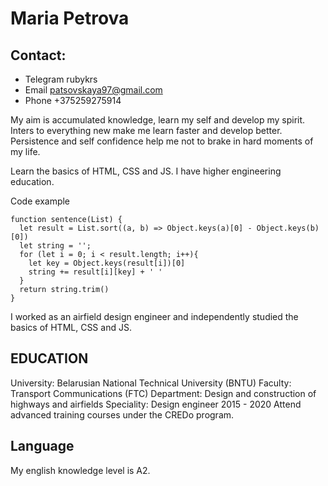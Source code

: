 # Maria Petrova

## Contact: 
* Telegram rubykrs
* Email patsovskaya97@gmail.com
* Phone +375259275914

My aim is accumulated knowledge, learn my self and develop my spirit. Inters to everything new make me learn faster and develop better. Persistence and self confidence help me not to brake in hard moments of my life.

Learn the basics of HTML, CSS and JS. I have higher engineering education.

Сode example
```
function sentence(List) {
  let result = List.sort((a, b) => Object.keys(a)[0] - Object.keys(b)[0])
  let string = '';
  for (let i = 0; i < result.length; i++){
    let key = Object.keys(result[i])[0]
    string += result[i][key] + ' '
  }
  return string.trim()
}
```

I worked as an airfield design engineer and independently studied the basics of HTML, CSS and JS.

## EDUCATION
University: Belarusian National Technical University (BNTU)
Faculty: Transport Communications (FTC)
Department: Design and construction of highways and airfields
Speciality: Design engineer
2015 - 2020
Attend advanced training courses under the CREDo program.

## Language
My english knowledge level is A2.
